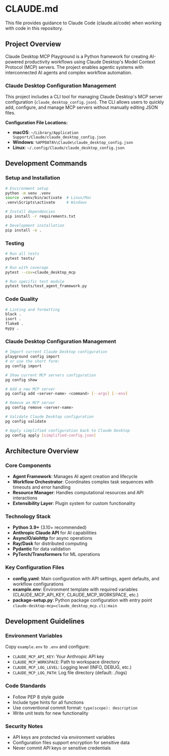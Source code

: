 # CLAUDE.md

This file provides guidance to Claude Code (claude.ai/code) when working with code in this repository.

## Project Overview

Claude Desktop MCP Playground is a Python framework for creating AI-powered productivity workflows using Claude Desktop's Model Context Protocol (MCP) servers. The project enables agentic systems with interconnected AI agents and complex workflow automation.

### Claude Desktop Configuration Management

This project includes a CLI tool for managing Claude Desktop's MCP server configuration (`claude_desktop_config.json`). The CLI allows users to quickly add, configure, and manage MCP servers without manually editing JSON files.

**Configuration File Locations:**
- **macOS**: `~/Library/Application Support/Claude/claude_desktop_config.json`
- **Windows**: `%APPDATA%\Claude\claude_desktop_config.json`
- **Linux**: `~/.config/Claude/claude_desktop_config.json`

## Development Commands

### Setup and Installation
```bash
# Environment setup
python -m venv .venv
source .venv/bin/activate  # Linux/Mac
.venv\Scripts\activate     # Windows

# Install dependencies
pip install -r requirements.txt

# Development installation
pip install -e .
```

### Testing
```bash
# Run all tests
pytest tests/

# Run with coverage
pytest --cov=claude_desktop_mcp

# Run specific test module
pytest tests/test_agent_framework.py
```

### Code Quality
```bash
# Linting and formatting
black .
isort .
flake8 .
mypy .
```

### Claude Desktop Configuration Management
```bash
# Import current Claude Desktop configuration
playground config import
# or use the short form:
pg config import

# Show current MCP servers configuration
pg config show

# Add a new MCP server
pg config add <server-name> <command> [--args] [--env]

# Remove an MCP server
pg config remove <server-name>

# Validate Claude Desktop configuration
pg config validate

# Apply simplified configuration back to Claude Desktop
pg config apply [simplified-config.json]
```

## Architecture Overview

### Core Components
- **Agent Framework**: Manages AI agent creation and lifecycle
- **Workflow Orchestrator**: Coordinates complex task sequences with timeouts and error handling
- **Resource Manager**: Handles computational resources and API interactions
- **Extensibility Layer**: Plugin system for custom functionality

### Technology Stack
- **Python 3.9+** (3.10+ recommended)
- **Anthropic Claude API** for AI capabilities
- **AsyncIO/aiohttp** for async operations
- **Ray/Dask** for distributed computing
- **Pydantic** for data validation
- **PyTorch/Transformers** for ML operations

### Key Configuration Files
- **config.yaml**: Main configuration with API settings, agent defaults, and workflow configurations
- **example.env**: Environment template with required variables (CLAUDE_MCP_API_KEY, CLAUDE_MCP_WORKSPACE, etc.)
- **package-setup.py**: Python package configuration with entry point `claude-desktop-mcp=claude_desktop_mcp.cli:main`

## Development Guidelines

### Environment Variables
Copy `example.env` to `.env` and configure:
- `CLAUDE_MCP_API_KEY`: Your Anthropic API key
- `CLAUDE_MCP_WORKSPACE`: Path to workspace directory
- `CLAUDE_MCP_LOG_LEVEL`: Logging level (INFO, DEBUG, etc.)
- `CLAUDE_MCP_LOG_PATH`: Log file directory (default: ./logs)

### Code Standards
- Follow PEP 8 style guide
- Include type hints for all functions
- Use conventional commit format: `type(scope): description`
- Write unit tests for new functionality

### Security Notes
- API keys are protected via environment variables
- Configuration files support encryption for sensitive data
- Never commit API keys or sensitive credentials